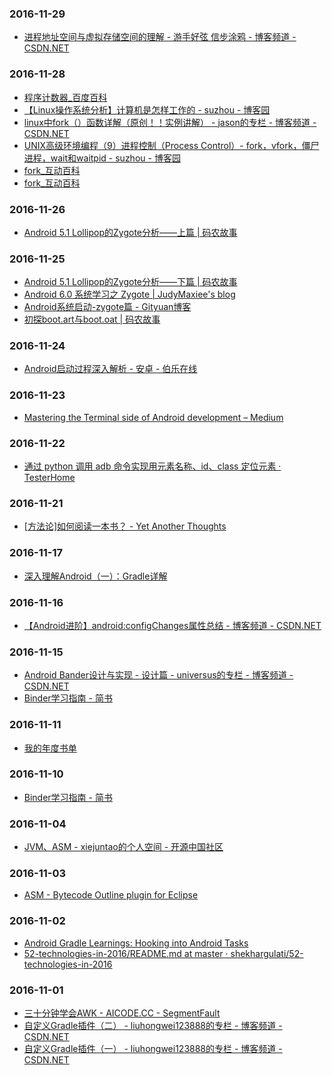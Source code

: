 ### 2016-11-29<br>
+ [进程地址空间与虚拟存储空间的理解 - 游手好弦 信步涂鸦 - 博客频道 - CSDN.NET](http://blog.csdn.net/do2jiang/article/details/4690967)<br>

### 2016-11-28<br>
+ [程序计数器_百度百科](http://baike.baidu.com/view/178145.htm)<br>
+ [【Linux操作系统分析】计算机是怎样工作的 - suzhou - 博客园](http://www.cnblogs.com/suzhou/archive/2013/05/15/3639011.html#3454841)<br>
+ [linux中fork（）函数详解（原创！！实例讲解） - jason的专栏 - 博客频道 - CSDN.NET](http://blog.csdn.net/jason314/article/details/5640969)<br>
+ [UNIX高级环境编程（9）进程控制（Process Control）- fork，vfork，僵尸进程，wait和waitpid - suzhou - 博客园](http://www.cnblogs.com/suzhou/p/4348978.html)<br>
+ [fork_互动百科](http://www.baike.com/wiki/fork)<br>
+ [fork_互动百科](http://www.baike.com/wiki/fork)<br>

### 2016-11-26<br>
+ [Android 5.1 Lollipop的Zygote分析——上篇 | 码农故事](http://www.iloveandroid.net/2015/09/21/Zygote_1/)<br>

### 2016-11-25<br>
+ [Android 5.1 Lollipop的Zygote分析——下篇 | 码农故事](http://www.iloveandroid.net/2015/09/21/Zygote_2/)<br>
+ [Android 6.0 系统学习之 Zygote | JudyMaxiee's blog](http://www.judymax.com/archives/1118)<br>
+ [Android系统启动-zygote篇 - Gityuan博客](http://gityuan.com/2016/02/13/android-zygote/)<br>
+ [初探boot.art与boot.oat | 码农故事](http://www.iloveandroid.net/2015/12/19/AndroidART-2/)<br>

### 2016-11-24<br>
+ [Android启动过程深入解析 - 安卓 - 伯乐在线](http://android.jobbole.com/67931/)<br>

### 2016-11-23<br>
+ [Mastering the Terminal side of Android development – Medium](https://medium.com/@cesarmcferreira/mastering-the-terminal-side-of-android-development-e7520466c521#.ogitl2pxu)<br>

### 2016-11-22<br>
+ [通过 python 调用 adb 命令实现用元素名称、id、class 定位元素 · TesterHome](https://testerhome.com/topics/1047)<br>

### 2016-11-21<br>
+ [[方法论]如何阅读一本书？ - Yet Another Thoughts](http://conndots.github.io/2016/11/19/how_read_a_book/?hmsr=toutiao.io&utm_medium=toutiao.io&utm_source=toutiao.io)<br>

### 2016-11-17<br>
+ [深入理解Android（一）：Gradle详解](http://www.infoq.com/cn/articles/android-in-depth-gradle)<br>

### 2016-11-16<br>
+ [【Android进阶】android:configChanges属性总结 - 博客频道 - CSDN.NET](http://blog.csdn.net/zhaokaiqiang1992/article/details/19921703)<br>

### 2016-11-15<br>
+ [Android Bander设计与实现 - 设计篇 - universus的专栏 - 博客频道 - CSDN.NET](http://blog.csdn.net/universus/article/details/6211589)<br>
+ [Binder学习指南 - 简书](http://www.jianshu.com/p/af2993526daf)<br>

### 2016-11-11<br>
+ [我的年度书单](http://mp.weixin.qq.com/s?__biz=MzIxMjAzMDA1MQ==&mid=2648945669&idx=1&sn=ccb59f33a3ac3c34de13f083effa7bf2&chksm=8f5b5309b82cda1fefd6c7c10c0838aaf94af55bd254f3199bf4b2b3fbb9fdf63ab06e379493#rd)<br>

### 2016-11-10<br>
+ [Binder学习指南 - 简书](http://www.jianshu.com/p/af2993526daf)<br>

### 2016-11-04<br>
+ [JVM、ASM - xiejuntao的个人空间 - 开源中国社区](https://my.oschina.net/xiejuntao/blog/151910)<br>

### 2016-11-03<br>
+ [ASM - Bytecode Outline plugin for Eclipse](http://asm.ow2.org/eclipse/index.html)<br>

### 2016-11-02<br>
+ [Android Gradle Learnings: Hooking into Android Tasks](http://gregloesch.com/dev/2015/08/19/Android-Gradle-Learnings.html)<br>
+ [52-technologies-in-2016/README.md at master · shekhargulati/52-technologies-in-2016](https://github.com/shekhargulati/52-technologies-in-2016/blob/master/31-gradle-tips/README.md)<br>

### 2016-11-01<br>
+ [三十分钟学会AWK - AICODE.CC - SegmentFault](https://segmentfault.com/a/1190000007338373?hmsr=toutiao.io&utm_medium=toutiao.io&utm_source=toutiao.io)<br>
+ [自定义Gradle插件（二） - liuhongwei123888的专栏 - 博客频道 - CSDN.NET](http://blog.csdn.net/liuhongwei123888/article/details/50542104)<br>
+ [自定义Gradle插件（一） - liuhongwei123888的专栏 - 博客频道 - CSDN.NET](http://blog.csdn.net/liuhongwei123888/article/details/50541759)<br>

